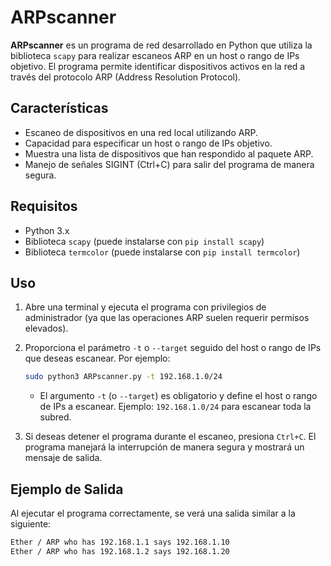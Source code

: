 # ARPscanner
**ARPscanner** es un programa de red desarrollado en Python que utiliza la biblioteca `scapy` para realizar escaneos ARP en un host o rango de IPs objetivo. El programa permite identificar dispositivos activos en la red a través del protocolo ARP (Address Resolution Protocol).

## Características
- Escaneo de dispositivos en una red local utilizando ARP.
- Capacidad para especificar un host o rango de IPs objetivo.
- Muestra una lista de dispositivos que han respondido al paquete ARP.
- Manejo de señales SIGINT (Ctrl+C) para salir del programa de manera segura.

## Requisitos

- Python 3.x
- Biblioteca `scapy` (puede instalarse con `pip install scapy`)
- Biblioteca `termcolor` (puede instalarse con `pip install termcolor`)

## Uso

1. Abre una terminal y ejecuta el programa con privilegios de administrador (ya que las operaciones ARP suelen requerir permisos elevados).
2. Proporciona el parámetro `-t` o `--target` seguido del host o rango de IPs que deseas escanear. Por ejemplo:
    ```bash
    sudo python3 ARPscanner.py -t 192.168.1.0/24
    ```

   - El argumento `-t` (o `--target`) es obligatorio y define el host o rango de IPs a escanear. Ejemplo: `192.168.1.0/24` para escanear toda la subred.

3. Si deseas detener el programa durante el escaneo, presiona `Ctrl+C`. El programa manejará la interrupción de manera segura y mostrará un mensaje de salida.

## Ejemplo de Salida

Al ejecutar el programa correctamente, se verá una salida similar a la siguiente:

```bash
Ether / ARP who has 192.168.1.1 says 192.168.1.10
Ether / ARP who has 192.168.1.2 says 192.168.1.20
```
